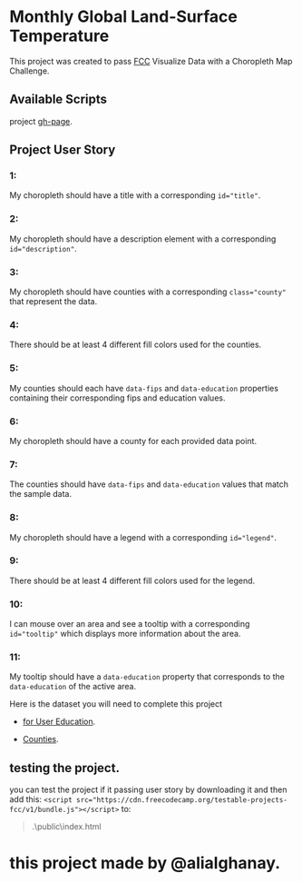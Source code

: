 # Monthly Global Land-Surface Temperature

This project was created to pass [FCC](https://www.freecodecamp.org/) Visualize Data with a Choropleth Map Challenge.


## Available Scripts

project [gh-page](https://alialghanay.github.io/choroplth-map/).

## Project User Story 
### 1: 
My choropleth should have a title with a corresponding `id="title"`.

### 2:
My choropleth should have a description element with a corresponding `id="description"`.

### 3:
My choropleth should have counties with a corresponding `class="county"` that represent the data.

### 4:
There should be at least 4 different fill colors used for the counties.

### 5:
My counties should each have `data-fips` and `data-education` properties containing their corresponding fips and education values.

### 6:
My choropleth should have a county for each provided data point.

### 7:
The counties should have `data-fips` and `data-education` values that match the sample data.

### 8:
My choropleth should have a legend with a corresponding `id="legend"`.

### 9:
 There should be at least 4 different fill colors used for the legend.

### 10:
I can mouse over an area and see a tooltip with a corresponding `id="tooltip"` which displays more information about the area.

### 11:
My tooltip should have a `data-education` property that corresponds to the `data-education` of the active area.


Here is the dataset you will need to complete this project

- [for User Education](https://cdn.freecodecamp.org/testable-projects-fcc/data/choropleth_map/for_user_education.json).

- [Counties](https://cdn.freecodecamp.org/testable-projects-fcc/data/choropleth_map/counties.json).

## testing the project.

you can test the project if it passing user story by downloading it and then add this:
`<script src="https://cdn.freecodecamp.org/testable-projects-fcc/v1/bundle.js"></script>`
to:
> .\public\index.html

# this project made by @alialghanay.
